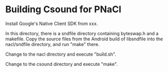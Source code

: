 # Building Csound for PNaCl

Install Google's Native Client SDK from xxx.

In this directory, there is a sndfile directory containing byteswap.h and a makefile. Copy the source files from the 
Android build of libsndfile into the nacl/sndfile directory, and run "make" there.

Change to the nacl directory and execute "build.sh".

Change to the csound directory and execute "make".
